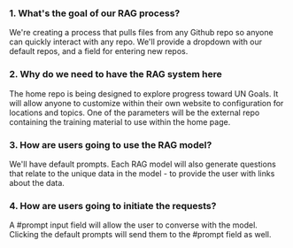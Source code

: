 ### 1. What's the goal of our RAG process?

We're creating a process that pulls files from any Github repo so anyone can quickly interact with any repo.  We'll provide a dropdown with our default repos, and a field for entering new repos.

### 2. Why do we need to have the RAG system here

The home repo is being designed to explore progress toward UN Goals. It will allow anyone to customize within their own website to configuration for locations and topics. One of the parameters will be the external repo containing the training material to use within the home page.

### 3. How are users going to use the RAG model?

We'll have default prompts. Each RAG model will also generate questions that relate to the unique data in the model - to provide the user with links about the data.

### 4. How are users going to initiate the requests?

A #prompt input field will allow the user to converse with the model. Clicking the default prompts will send them to the #prompt field as well.
